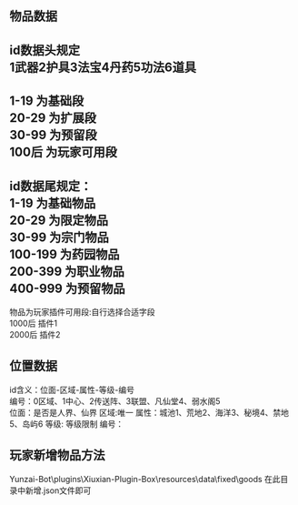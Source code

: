  ## 物品数据    
id数据头规定   
1武器2护具3法宝4丹药5功法6道具    
-----------------------------
1-19   为基础段    
20-29  为扩展段    
30-99  为预留段    
100后  为玩家可用段     
------------------------------
id数据尾规定：    
1-19    为基础物品     
20-29   为限定物品    
30-99   为宗门物品     
100-199 为药园物品     
200-399 为职业物品     
400-999 为预留物品     
-----------------------------
物品为玩家插件可用段:自行选择合适字段   
1000后  插件1    
2000后  插件2    
     
## 位置数据       
id含义：位面-区域-属性-等级-编号        
编号：0区域、1中心、2传送阵、3联盟、凡仙堂4、弱水阁5    
位面：是否是人界、仙界
区域:唯一
属性：城池1、荒地2、海洋3、秘境4、禁地5、岛屿6
等级: 等级限制
编号：

## 玩家新增物品方法
Yunzai-Bot\plugins\Xiuxian-Plugin-Box\resources\data\fixed\goods
在此目录中新增.json文件即可